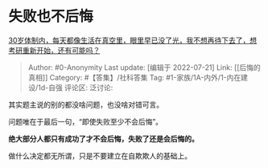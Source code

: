 # 失败也不后悔
[30岁体制内，每天都像生活在真空里，眼里早已没了光，我不想再待下去了，想考研重新开始，还有可能吗？](https://www.zhihu.com/question/541301044/answer/2586223906)

> Author: #0-Anonymity
> Last update: [编辑于 2022-07-21]
> Link: [[后悔的真相]]
> Category: #【答集】/社科答集
> Tag: #1-家族/1A-内外/1-内在建设/1d-自强
> 评论区:
> 泛讨论:

其实题主说的别的都没啥问题，也没啥对错可言。

问题唯在于最后一句，“即使失败至少不会后悔”。

**绝大部分人都只有成功了才不会后悔，失败了还是会后悔的。**

做什么决定都无所谓，只是不要建立在自欺欺人的基础上。
